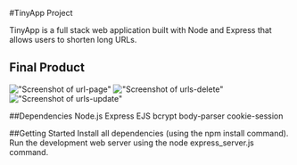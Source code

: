 #TinyApp Project

TinyApp is a full stack web application built with Node and Express that allows users to shorten long URLs.

## Final Product
!["Screenshot of url-page"](#)
!["Screenshot of urls-delete"](#)
!["Screenshot of urls-update"](#)




##Dependencies
Node.js
Express
EJS
bcrypt
body-parser
cookie-session

##Getting Started
Install all dependencies (using the npm install command).
Run the development web server using the node express_server.js command.

